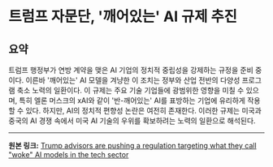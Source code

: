# 트럼프 자문단, '깨어있는' AI 규제 추진

## 요약
트럼프 행정부가 연방 계약을 맺은 AI 기업의 정치적 중립성을 강제하는 규정을 준비 중이다.  이른바 '깨어있는' AI 모델을 겨냥한 이 조치는 정부와 산업 전반의 다양성 프로그램 축소 노력의 일환이다.  이 규제는 주요 기술 기업들에 광범위한 영향을 미칠 수 있으며, 특히 엘론 머스크의 xAI와 같이 '반-깨어있는' AI를 표방하는 기업에 유리하게 작용할 수 있다.  하지만,  AI의 정치적 편향성 논란은 여전히 존재한다.  이러한 규제는 미국과 중국의 AI 경쟁 속에서 미국 AI 기술의 우위를 확보하려는 노력의 일환으로 해석된다.

---

**원본 링크:** [Trump advisors are pushing a regulation targeting what they call "woke" AI models in the tech sector](https://the-decoder.com/trump-advisors-are-pushing-a-regulation-targeting-what-they-call-woke-ai-models-in-the-tech-sector/)
